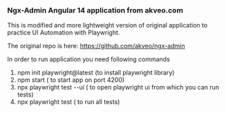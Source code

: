 ### Ngx-Admin Angular 14 application from akveo.com

This is modified and more lightweight version of original application to practice UI Automation with Playwright.

The original repo is here: https://github.com/akveo/ngx-admin

In order to run application you need following commands
1. npm init playwright@latest (to install playwright library)
2. npm start ( to start app on port 4200)
3. npx playwright test --ui ( to open playwright ui from which you can run tests)
4. npx playwright test ( to run all tests)
